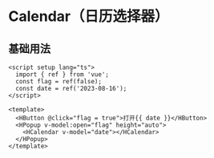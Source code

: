 # Calendar（日历选择器）
<t-frame src='https://guanghuijs.github.io/guanghui-ui/#/calendar' />

## 基础用法
```vue
<script setup lang="ts">
  import { ref } from 'vue';
  const flag = ref(false);
  const date = ref('2023-08-16');
</script>

<template>
  <HButton @click="flag = true">打开{{ date }}</HButton>
  <HPopup v-model:open="flag" height="auto">
    <HCalendar v-model="date"></HCalendar>
  </HPopup>
</template>
```

